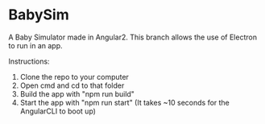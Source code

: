 # BabySim
A Baby Simulator made in Angular2. This branch allows the use of Electron to run in an app.

Instructions:
1. Clone the repo to your computer
2. Open cmd and cd to that folder
3. Build the app with "npm run build"
4. Start the app with "npm run start" (It takes ~10 seconds for the AngularCLI to boot up)